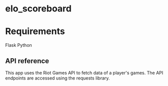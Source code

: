 # elo_scoreboard


# Requirements
Flask
Python

## API reference
This app uses the Riot Games API to fetch data of a player's games. The API endpoints are accessed using the requests library.